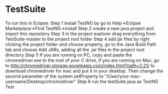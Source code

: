 # TestSuite
To run this in Eclipse:
Step 1 install TestNG by go to Help->Eclipse Marketplace->Find TestNG->install
Step 2 create a new java project and import this repository
Step 3 in the project explorer drag everything from TestSuite-master to the project root folder
Step 4 add jar files by right clicking the project folder and choose property, go to the Java Build Path tab and choose Add JARs, adding all the .jar files in the project root directory
Step 5 If you are running on PC, copy and paste the chromedriver.exe to the root of your C drive, if you are running on Mac, go to http://chromedriver.storage.googleapis.com/index.html?path=2.21/ to download chromedriver for mac and put it in your desktop. Then change the second parameter of the system.setProperty to "/User/your-mac-username/Desktop/chromedriver"
Step 6 run the testSuite.java as TestNG Test
